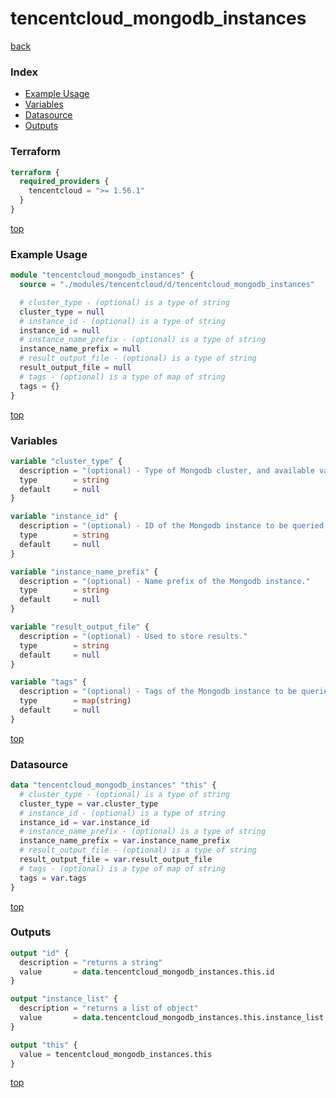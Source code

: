 # tencentcloud_mongodb_instances

[back](../tencentcloud.md)

### Index

- [Example Usage](#example-usage)
- [Variables](#variables)
- [Datasource](#datasource)
- [Outputs](#outputs)

### Terraform

```terraform
terraform {
  required_providers {
    tencentcloud = ">= 1.56.1"
  }
}
```

[top](#index)

### Example Usage

```terraform
module "tencentcloud_mongodb_instances" {
  source = "./modules/tencentcloud/d/tencentcloud_mongodb_instances"

  # cluster_type - (optional) is a type of string
  cluster_type = null
  # instance_id - (optional) is a type of string
  instance_id = null
  # instance_name_prefix - (optional) is a type of string
  instance_name_prefix = null
  # result_output_file - (optional) is a type of string
  result_output_file = null
  # tags - (optional) is a type of map of string
  tags = {}
}
```

[top](#index)

### Variables

```terraform
variable "cluster_type" {
  description = "(optional) - Type of Mongodb cluster, and available values include replica set cluster(expressed with `REPLSET`), sharding cluster(expressed with `SHARD`)."
  type        = string
  default     = null
}

variable "instance_id" {
  description = "(optional) - ID of the Mongodb instance to be queried."
  type        = string
  default     = null
}

variable "instance_name_prefix" {
  description = "(optional) - Name prefix of the Mongodb instance."
  type        = string
  default     = null
}

variable "result_output_file" {
  description = "(optional) - Used to store results."
  type        = string
  default     = null
}

variable "tags" {
  description = "(optional) - Tags of the Mongodb instance to be queried."
  type        = map(string)
  default     = null
}
```

[top](#index)

### Datasource

```terraform
data "tencentcloud_mongodb_instances" "this" {
  # cluster_type - (optional) is a type of string
  cluster_type = var.cluster_type
  # instance_id - (optional) is a type of string
  instance_id = var.instance_id
  # instance_name_prefix - (optional) is a type of string
  instance_name_prefix = var.instance_name_prefix
  # result_output_file - (optional) is a type of string
  result_output_file = var.result_output_file
  # tags - (optional) is a type of map of string
  tags = var.tags
}
```

[top](#index)

### Outputs

```terraform
output "id" {
  description = "returns a string"
  value       = data.tencentcloud_mongodb_instances.this.id
}

output "instance_list" {
  description = "returns a list of object"
  value       = data.tencentcloud_mongodb_instances.this.instance_list
}

output "this" {
  value = tencentcloud_mongodb_instances.this
}
```

[top](#index)